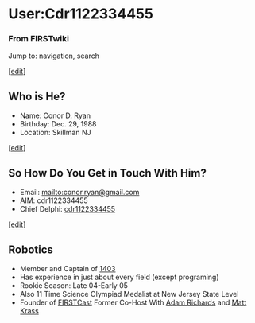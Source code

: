 # User:Cdr1122334455

### From FIRSTwiki

Jump to: navigation, search

[[edit](/index.php?title=User:Cdr1122334455&action=edit&section=1 "Edit
section: Who is He?" )]

##  Who is He?

  * Name: Conor D. Ryan 
  * Birthday: Dec. 29, 1988 
  * Location: Skillman NJ 

[[edit](/index.php?title=User:Cdr1122334455&action=edit&section=2 "Edit
section: So How Do You Get in Touch With Him?" )]

##  So How Do You Get in Touch With Him?

  * Email: [mailto:conor.ryan@gmail.com](mailto:conor.ryan@gmail.com "mailto:conor.ryan@gmail.com" )
  * AIM: cdr1122334455 
  * Chief Delphi: [cdr1122334455](http://www.chiefdelphi.com/forums/member.php?userid=8264 "cduser:8264" )

  

[[edit](/index.php?title=User:Cdr1122334455&action=edit&section=3 "Edit
section: Robotics" )]

##  Robotics

  * Member and Captain of [1403](/index.php/1403 "1403" )
  * Has experience in just about every field (except programing) 
  * Rookie Season: Late 04-Early 05 
  * Also 11 Time Science Olympiad Medalist at New Jersey State Level 
  * Founder of [FIRSTCast](/index.php?title=FIRSTCast&action=edit "FIRSTCast" ) Former Co-Host With [Adam Richards](/index.php/Adam_Richards "Adam Richards" ) and [Matt Krass](/index.php/Matt_Krass "Matt Krass" )

